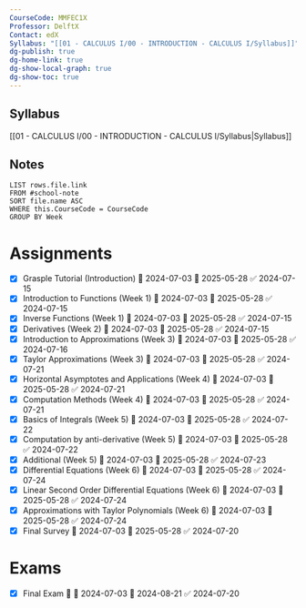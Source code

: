 ```yaml
---
CourseCode: MMFEC1X
Professor: DelftX
Contact: edX
Syllabus: "[[01 - CALCULUS I/00 - INTRODUCTION - CALCULUS I/Syllabus]]"
dg-publish: true
dg-home-link: true
dg-show-local-graph: true
dg-show-toc: true
---
```

## Syllabus
[[01 - CALCULUS I/00 - INTRODUCTION - CALCULUS I/Syllabus|Syllabus]]
## Notes  
```dataview  
LIST rows.file.link
FROM #school-note  
SORT file.name ASC
WHERE this.CourseCode = CourseCode  
GROUP BY Week
```  

# Assignments
- [x] Grasple Tutorial (Introduction) 🛫 2024-07-03 📅 2025-05-28 ✅ 2024-07-15
- [x] Introduction to Functions (Week 1) 🛫 2024-07-03 📅 2025-05-28 ✅ 2024-07-15
- [x] Inverse Functions (Week 1) 🛫 2024-07-03 📅 2025-05-28 ✅ 2024-07-15
- [x] Derivatives (Week 2) 🛫 2024-07-03 📅 2025-05-28 ✅ 2024-07-15
- [x] Introduction to Approximations (Week 3) 🛫 2024-07-03 📅 2025-05-28 ✅ 2024-07-16
- [x] Taylor Approximations (Week 3) 🛫 2024-07-03 📅 2025-05-28 ✅ 2024-07-21
- [x] Horizontal Asymptotes and Applications (Week 4) 🛫 2024-07-03 📅 2025-05-28 ✅ 2024-07-21
- [x] Computation Methods (Week 4) 🛫 2024-07-03 📅 2025-05-28 ✅ 2024-07-21
- [x] Basics of Integrals (Week 5) 🛫 2024-07-03 📅 2025-05-28 ✅ 2024-07-22
- [x] Computation by anti-derivative (Week 5) 🛫 2024-07-03 📅 2025-05-28 ✅ 2024-07-22
- [x] Additional (Week 5) 🛫 2024-07-03 📅 2025-05-28 ✅ 2024-07-23
- [x] Differential Equations (Week 6) 🛫 2024-07-03 📅 2025-05-28 ✅ 2024-07-24
- [x] Linear Second Order Differential Equations (Week 6) 🛫 2024-07-03 📅 2025-05-28 ✅ 2024-07-24
- [x] Approximations with Taylor Polynomials (Week 6) 🛫 2024-07-03 📅 2025-05-28 ✅ 2024-07-24
- [x] Final Survey 🛫 2024-07-03 📅 2025-05-28 ✅ 2024-07-20
# Exams
- [x] Final Exam 🔺 🛫 2024-07-03 📅 2024-08-21 ✅ 2024-07-20